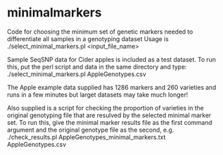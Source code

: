 # minimalmarkers
Code for choosing the minimum set of genetic markers needed to differentiate all samples in a genotyping dataset
Usage is ./select_minimal_markers.pl <input_file_name> 

Sample SeqSNP data for Cider apples is included as a test dataset.  To run this, put the perl script and data in the same directory and type:
./select_minimal_markers.pl AppleGenotypes.csv 

The Apple example data supplied has 1286 markers and 260 varieties and runs in a few minutes but larget datasets may take much longer!


Also supplied is a script for checking the proportion of varieties in the original genotyping file that are resulved by the selected minimal marker set. 
  To run this, give the minimal marker results file as the first command argument and the original genotype file as the second, e.g.
  ./check_results.pl AppleGenotypes_minimal_markers.txt AppleGenotypes.csv
